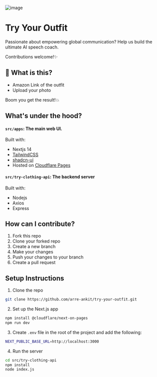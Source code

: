 
![image](https://github.com/user-attachments/assets/88531ff7-feb1-4bc8-934f-cddd115c2398)



# Try Your Outfit
Passionate about empowering global communication? Help us build the ultimate AI speech coach.

Contributions welcome!✨

## 👀 What is this?
- Amazon Link of the outfit
- Upload your photo

Boom you get the result!💥



## What's under the hood?
#### `src/apps`: The main web UI.

Built with:

- Nextjs 14
- [TailwindCSS](https://tailwindcss.com)
- [shadcn-ui](https://ui.shadcn.com)
- Hosted on [Cloudflare Pages](https://pages.cloudflare.com/)

#### `src/try-clothing-api`: The backend server

Built with:
- Nodejs
- Axios
- Express


## How can I contribute?

1. Fork this repo
2. Clone your forked repo
3. Create a new branch
4. Make your changes
5. Push your changes to your branch
6. Create a pull request

## Setup Instructions

1. Clone the repo

```bash
git clone https://github.com/arre-ankit/try-your-outfit.git
```

2. Set up the Next.js app

```bash
npm install @cloudflare/next-on-pages
npm run dev
```

3. Create `.env` file in the root of the project and add the following:
```bash
NEXT_PUBLIC_BASE_URL=http://localhost:3000
```

4. Run the server
```bash
cd src/try-clothing-api
npm install
node index.js
```


